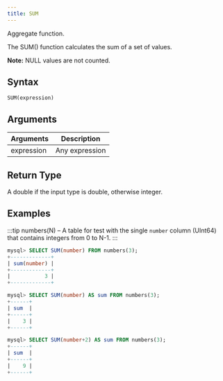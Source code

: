 ```yaml
---
title: SUM
---
```


Aggregate function.

The SUM() function calculates the sum of a set of values.

**Note:** NULL values are not counted.

## Syntax

```
SUM(expression)
```

## Arguments

| Arguments   | Description |
| ----------- | ----------- |
| expression  | Any expression |

## Return Type

A double if the input type is double, otherwise integer.

## Examples

:::tip
numbers(N) – A table for test with the single `number` column (UInt64) that contains integers from 0 to N-1.
:::

```sql
mysql> SELECT SUM(number) FROM numbers(3);
+-------------+
| sum(number) |
+-------------+
|           3 |
+-------------+

mysql> SELECT SUM(number) AS sum FROM numbers(3);
+------+
| sum  |
+------+
|    3 |
+------+

mysql> SELECT SUM(number+2) AS sum FROM numbers(3);
+------+
| sum  |
+------+
|    9 |
+------+
```
